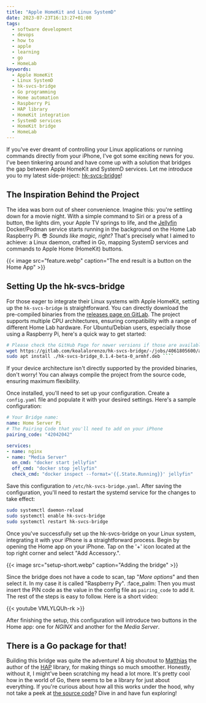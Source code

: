 ```yaml
---
title: "Apple HomeKit and Linux SystemD"
date: 2023-07-23T16:13:27+01:00
tags:
  - software development
  - devops
  - how to
  - apple
  - learning
  - go
  - HomeLab
keywords:
  - Apple HomeKit
  - Linux SystemD
  - hk-svcs-bridge
  - Go programming
  - Home automation
  - Raspberry Pi
  - HAP library
  - HomeKit integration
  - SystemD services
  - HomeKit bridge
  - HomeLab
---
```

If you've ever dreamt of controlling your Linux applications or running commands
directly from your iPhone, I've got some exciting news for you. I've been
tinkering around and have come up with a solution that bridges the gap between
Apple HomeKit and SystemD services. Let me introduce you to my latest 
side-project: [hk-svcs-bridge](https://gitlab.com/koalalorenzo/hk-svcs-bridge)!

<!-- more -->

## The Inspiration Behind the Project

The idea was born out of sheer convenience. Imagine this: you're settling down
for a movie night. With a simple command to Siri or a press of a button, the
lights dim, your Apple TV springs to life, and the
[Jellyfin](https://jellyfin.org) Docker/Podman service starts running in the
background on the Home Lab Raspberry Pi.  :sunglasses: _Sounds like magic,
right?_ That's precisely what I aimed to achieve: a Linux daemon, crafted in Go,
mapping SystemD services and commands to Apple Home (HomeKit) buttons.

{{< image src="feature.webp" caption="The end result is a button on the Home App" >}}

## Setting Up the hk-svcs-bridge

For those eager to integrate their Linux systems with Apple HomeKit, setting up
the `hk-svcs-bridge` is straightforward. You can directly download the
pre-compiled binaries from the [releases page on
GitLab](https://gitlab.com/koalalorenzo/hk-svcs-bridge/-/releases).  The project
supports multiple CPU architectures, ensuring compatibility with a range of
different Home Lab hardware. For Ubuntu/Debian users, especially those using a
Raspberry Pi, here's a quick way to get started:

```bash
# Please check the GitHub Page for newer versions if those are available! 
wget https://gitlab.com/koalalorenzo/hk-svcs-bridge/-/jobs/4061805600/artifacts/file/build/hk-svcs-bridge_0.1.4-beta-0_armhf.deb
sudo apt install ./hk-svcs-bridge_0.1.4-beta-0_armhf.deb ````
```

If your device architecture isn't directly supported by the provided binaries,
don't worry! You can always compile the project from the source code, ensuring
maximum flexibility.

Once installed, you'll need to set up your configuration. Create a `config.yaml`
file and populate it with your desired settings. Here's a sample configuration:

```yaml
# Your Bridge name:
name: Home Server Pi
# The Pairing Code that you'll need to add on your iPhone
pairing_code: "42042042"

services:
- name: nginx
- name: "Media Server" 
  on_cmd: "docker start jellyfin"
  off_cmd: "docker stop jellyfin"
  check_cmd: "docker inspect --format='{{.State.Running}}' jellyfin"
```

Save this configuration to `/etc/hk-svcs-bridge.yaml`. After saving the
configuration, you'll need to restart the systemd service for the changes to
take effect:

```bash 
sudo systemctl daemon-reload 
sudo systemctl enable hk-svcs-bridge 
sudo systemctl restart hk-svcs-bridge 
```

Once you've successfully set up the hk-svcs-bridge on your Linux system,
integrating it with your iPhone is a straightforward process. Begin by opening
the Home app on your iPhone. Tap on the '+' icon located at the top right corner
and select "Add Accessory.". 

{{< image src="setup-short.webp" caption="Adding the bridge" >}}

Since the bridge does not have a code to scan, tap "_More options_" and then 
select it. In my case it is called "Raspberry Py". :face_palm: Then you must insert the PIN
code as the value in the config file as `pairing_code` to add it. The rest of 
the steps is easy to follow. Here is a short video:

{{< youtube VMLYLQUh-rk >}}

After finishing the setup, this configuration will introduce two buttons in
the Home app: one for _NGINX_ and another for the _Media Server_.

## There is a Go package for that!
Building this bridge was quite the adventure! A big shoutout to
[Matthias](https://github.com/brutella) the author of the
[HAP](https://github.com/brutella/hap) library, for making things so much
smoother. Honestly, without it, I might've been scratching my head a lot more.
It's pretty cool how in the world of Go, there seems to be a library for just
about everything. If you're curious about how all this works under the hood, why
not take a peek at [the source code](https://gitlab.com/koalalorenzo/hk-svcs-bridge)? 
Dive in and have fun exploring!
